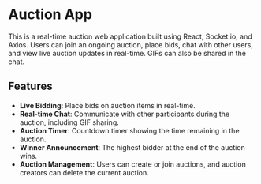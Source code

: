 # Auction App

This is a real-time auction web application built using React, Socket.io, and Axios. Users can join an ongoing auction, place bids, chat with other users, and view live auction updates in real-time. GIFs can also be shared in the chat.

## Features

- **Live Bidding**: Place bids on auction items in real-time.
- **Real-time Chat**: Communicate with other participants during the auction, including GIF sharing.
- **Auction Timer**: Countdown timer showing the time remaining in the auction.
- **Winner Announcement**: The highest bidder at the end of the auction wins.
- **Auction Management**: Users can create or join auctions, and auction creators can delete the current auction.


